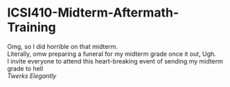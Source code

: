 # ICSI410-Midterm-Aftermath-Training
Omg, so I did horrible on that midterm. <br/>Literally, omw preparing a funeral for my midterm grade once it out, Ugh. <br/>I invite everyone to attend this heart-breaking event of sending my midterm grade to hell <br/>*Twerks Elegantly*
